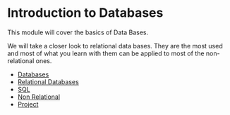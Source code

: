 # Introduction to Databases

This module will cover the basics of Data Bases.

We will take a closer look to relational data bases. They are the most used and most of what you learn with them can be applied to most of the non-relational ones.

* [Databases](./databases.md)
* [Relational Databases](./relational.md)
* [SQL](./sql.md)
* [Non Relational](./non-relational.md)
* [Project](./project.md)
